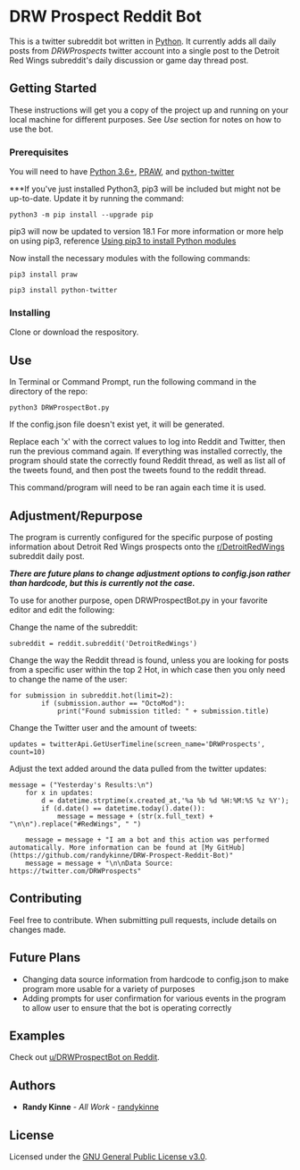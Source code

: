 # DRW Prospect Reddit Bot
This is a twitter subreddit bot written in [Python](https://www.python.org/). It currently adds all daily posts from _DRWProspects_ twitter account into a single post to the Detroit Red Wings subreddit's daily discussion or game day thread post.

## Getting Started
These instructions will get you a copy of the project up and running on your local machine for different purposes. See *Use* section for notes on how to use the bot.

### Prerequisites
You will need to have [Python 3.6+](https://www.python.org/downloads/), [PRAW](https://praw.readthedocs.io/en/latest/getting_started/installation.html), and [python-twitter](https://python-twitter.readthedocs.io/en/latest/installation.html)

***If you've just installed Python3, pip3 will be included but might not be up-to-date. Update it by running the command:

```
python3 -m pip install --upgrade pip
```

pip3 will now be updated to version 18.1
For more information or more help on using pip3, reference [Using pip3 to install Python modules](https://help.dreamhost.com/hc/en-us/articles/115000699011-Using-pip3-to-install-Python3-modules)

Now install the necessary modules with the following commands:

```
pip3 install praw
```
```
pip3 install python-twitter
```

### Installing
Clone or download the respository.

## Use
In Terminal or Command Prompt, run the following command in the directory of the repo:

```
python3 DRWProspectBot.py
```

If the config.json file doesn't exist yet, it will be generated. 

Replace each 'x' with the correct values to log into Reddit and Twitter, then run the previous command again. If everything was installed correctly, the program should state the correctly found Reddit thread, as well as list all of the tweets found, and then post the tweets found to the reddit thread.

This command/program will need to be ran again each time it is used.

## Adjustment/Repurpose
The program is currently configured for the specific purpose of posting information about Detroit Red Wings prospects onto the [r/DetroitRedWings](reddit.com/r/DetroitRedWings) subreddit daily post. 

***There are future plans to change adjustment options to config.json rather than hardcode, but this is currently not the case.***

To use for another purpose, open DRWProspectBot.py in your favorite editor and edit the following:

Change the name of the subreddit:
```
subreddit = reddit.subreddit('DetroitRedWings')
```

Change the way the Reddit thread is found, unless you are looking for posts from a specific user within the top 2 Hot, in which case then you only need to change the name of the user:
```
for submission in subreddit.hot(limit=2):
		if (submission.author == "OctoMod"):
	 		print("Found submission titled: " + submission.title)
```

Change the Twitter user and the amount of tweets:
```
updates = twitterApi.GetUserTimeline(screen_name='DRWProspects', count=10)
```

Adjust the text added around the data pulled from the twitter updates:
```
message = ("Yesterday's Results:\n")
	for x in updates:
		d = datetime.strptime(x.created_at,'%a %b %d %H:%M:%S %z %Y');
		if (d.date() == datetime.today().date()):
			message = message + (str(x.full_text) + "\n\n").replace("#RedWings", " ")

	message = message + "I am a bot and this action was performed automatically. More information can be found at [My GitHub](https://github.com/randykinne/DRW-Prospect-Reddit-Bot)"
	message = message + "\n\nData Source: https://twitter.com/DRWProspects"
```

## Contributing
Feel free to contribute. When submitting pull requests, include details on changes made.

## Future Plans
- Changing data source information from hardcode to config.json to make program more usable for a variety of purposes
- Adding prompts for user confirmation for various events in the program to allow user to ensure that the bot is operating correctly

## Examples
Check out [u/DRWProspectBot on Reddit](https://www.reddit.com/u/drwprospectbot).

## Authors
* **Randy Kinne** - *All Work* - [randykinne](https://github.com/randykinne)

## License
Licensed under the [GNU General Public License v3.0](LICENSE).
